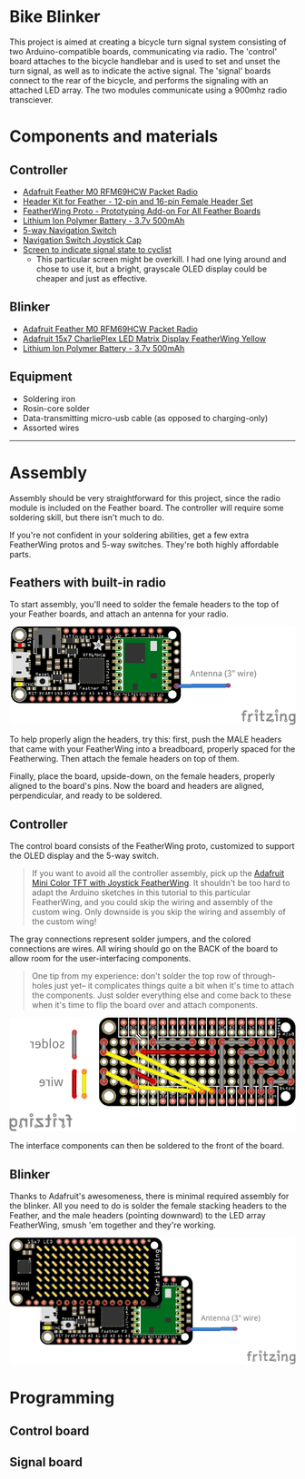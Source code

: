# Bike Blinker
This project is aimed at creating a bicycle turn signal system consisting of two Arduino-compatible boards, communicating via radio. The 'control' board attaches to the bicycle handlebar and is used to set and unset the turn signal, as well as to indicate the active signal. The 'signal' boards connect to the rear of the bicycle, and performs the signaling with an attached LED array. The two modules communicate using a 900mhz radio transciever.

# Components and materials
## Controller
- [Adafruit Feather M0 RFM69HCW Packet Radio](https://www.adafruit.com/product/3176)
- [Header Kit for Feather - 12-pin and 16-pin Female Header Set](https://www.adafruit.com/product/2830)
- [FeatherWing Proto - Prototyping Add-on For All Feather Boards](https://www.adafruit.com/product/2884)
- [Lithium Ion Polymer Battery - 3.7v 500mAh](https://www.adafruit.com/product/1578)
- [5-way Navigation Switch](https://www.adafruit.com/product/504)
- [Navigation Switch Joystick Cap](https://www.adafruit.com/product/4697)
- [Screen to indicate signal state to cyclist](https://www.adafruit.com/product/1431)
    - This particular screen might be overkill. I had one lying around and chose to use it, but a bright, grayscale OLED display could be cheaper and just as effective.

## Blinker
- [Adafruit Feather M0 RFM69HCW Packet Radio](https://www.adafruit.com/product/3176)
- [Adafruit 15x7 CharliePlex LED Matrix Display FeatherWing Yellow](https://www.adafruit.com/product/3135)
- [Lithium Ion Polymer Battery - 3.7v 500mAh](https://www.adafruit.com/product/1578)

## Equipment
- Soldering iron
- Rosin-core solder
- Data-transmitting micro-usb cable (as opposed to charging-only)
- Assorted wires

-----

# Assembly
Assembly should be very straightforward for this project, since the radio module is included on the Feather board. The controller will require some soldering skill, but there isn't much to do.

If you're not confident in your soldering abilities, get a few extra FeatherWing protos and 5-way switches. They're both highly affordable parts.

## Feathers with built-in radio
To start assembly, you'll need to solder the female headers to the top of your Feather boards, and attach an antenna for your radio.

![](Schematics/featherwing_radio.png)

To help properly align the headers, try this: first, push the MALE headers that came with your FeatherWing into a breadboard, properly spaced for the Featherwing. Then attach the female headers on top of them.

Finally, place the board, upside-down, on the female headers, properly aligned to the board's pins. Now the board and headers are aligned, perpendicular, and ready to be soldered.

## Controller
The control board consists of the FeatherWing proto, customized to support the OLED display and the 5-way switch.

> If you want to avoid all the controller assembly, pick up the [Adafruit Mini Color TFT with Joystick FeatherWing](https://www.adafruit.com/product/3321). It shouldn't be too hard to adapt the Arduino sketches in this tutorial to this particular FeatherWing, and you could skip the wiring and assembly of the custom wing. Only downside is you skip the wiring and assembly of the custom wing!

 The gray connections represent solder jumpers, and the colored connections are wires. All wiring should go on the BACK of the board to allow room for the user-interfacing components. 
 
 > One tip from my experience: don't solder the top row of through-holes just yet– it complicates things quite a bit when it's time to attach the components. Just solder everything else and come back to these when it's time to flip the board over and attach components.

![](Schematics/controller_wing.png)

The interface components can then be soldered to the front of the board.

## Blinker
Thanks to Adafruit's awesomeness, there is minimal required assembly for the blinker. All you need to do is solder the female stacking headers to the Feather, and the male headers (pointing downward) to the LED array FeatherWing, smush 'em together and they're working.

![](Schematics/Feather_w_charlieplex_wing.png)

# Programming
## Control board
## Signal board